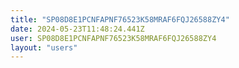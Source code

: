 ```yaml
---
title: "SP08D8E1PCNFAPNF76523K58MRAF6FQJ26588ZY4"
date: 2024-05-23T11:48:24.441Z
user: SP08D8E1PCNFAPNF76523K58MRAF6FQJ26588ZY4
layout: "users"
---
```

    